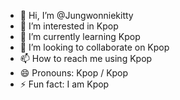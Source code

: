 - 👋 Hi, I’m @Jungwonniekitty
- 👀 I’m interested in Kpop
- 🌱 I’m currently learning Kpop
- 💞️ I’m looking to collaborate on Kpop
- 📫 How to reach me using Kpop
- 😄 Pronouns: Kpop / Kpop
- ⚡ Fun fact: I am Kpop

<!---
Jungwonniekitty/Jungwonniekitty is a ✨ special ✨ repository because its `README.md` (this file) appears on your GitHub profile.
You can click the Preview link to take a look at your changes.
--->
